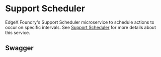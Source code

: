 # Support Scheduler

EdgeX Foundry's Support Scheduler microservice to schedule actions to occur on specific intervals. See
[Support Scheduler](../../microservices/support/scheduler/Ch-Scheduler.md) for more details about this service.

## Swagger

<swagger-ui src="https://raw.githubusercontent.com/edgexfoundry/edgex-go/{{dev_version}}/openapi/{{api_version}}/support-scheduler.yaml"/>